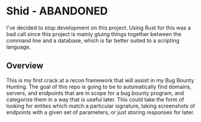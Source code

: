 # Shid - ABANDONED

I've decided to stop development on this project. Using Rust for this was a bad call since this project is mainly gluing things together between the command line and a database, which is far better suited to a scripting language.

## Overview

This is my first crack at a recon framework that will assist in my Bug Bounty Hunting. The goal of this
repo is going to be to automatically find domains, servers, and endpoints that are in scope for a bug
bounty program, and categorize them in a way that is useful later. This could take the form of looking
for entites which match a particular signature, taking screenshots of endpoints with a given set of 
parameters, or just storing responses for later.

